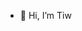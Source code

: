 - 👋 Hi, I’m Tiw

<!---
Textiwlxzx/Textiwlxzx is a ✨ special ✨ repository because its `README.md` (this file) appears on your GitHub profile.
You can click the Preview link to take a look at your changes.
--->
